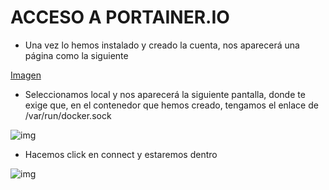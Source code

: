 # ACCESO A PORTAINER.IO

- Una vez lo hemos instalado y creado la cuenta, nos aparecerá una página como la siguiente

[Imagen](https://i.imgur.com/QchAvFu.png)



- Seleccionamos local y nos aparecerá la siguiente pantalla, donde te exige que, en el contenedor que hemos creado, tengamos el enlace de /var/run/docker.sock

![img](https://i.imgur.com/bLFnPqF.png)



- Hacemos click en connect y estaremos dentro

![img](https://i.imgur.com/E7JR0js.png)
